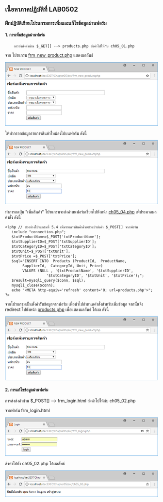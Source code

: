 ## เนื้อหาภาคปฏิบัติที่ LAB0502
### ฝึกปฏิบัติเขียนโปรแกรมการเพิ่มและแก้ไขข้อมูลผ่านฟอร์ม
#### 1. การเพิ่มข้อมูลผ่านฟอร์ม
```
    การส่งส่งค่าผ่าน $_GET[] --> products.php ส่งค่าไปให้กับ ch05_01.php
```
จาก โปรแกรม [frm_new_product.php](src/frm_new_product.php) แสดงผลลัพธ์

<img src=output/frm_new_product.png>

ให้ทำกรอกข้อมูลรายการสินค้าใหม่ลงไปบนฟอร์ม ดังนี้

<img src=output/frm_new_product2.png>

ทำการกดปุ่ม "เพิ่มสินค้า" โปรแกรมจะส่งค่าบนฟอร์มเรียกไปยังหน้า [ch05_04.php](src/ch05_04.php) เพื่ประมวลผลคำสั่ง ดังนี้

```
<?php // ตัวอย่างโปรแกรมที่ 5.4 เพิ่มรายการสินค้าด้วยตัวแปรส่งค่า $_POST[] จากฟอร์ม
   include "connection.php";
   $txtProductName=$_POST['txtProductName'];
   $txtSupplierID=$_POST['txtSupplierID'];
   $txtCategoryID=$_POST['txtCategoryID']; 
   $txtUnit=$_POST['txtUnit']; 
   $txtPrice =$_POST['txtPrice']; 
   $sql="INSERT INTO  Products (ProductId,  ProductName, 
        SupplierId,  CategoryId, Unit, Price) 
        VALUES (NULL , '$txtProductName', '$txtSupplierID',
                   '$txtCategoryID', '$txtUnit', '$txtPrice');";
   $result=mysqli_query($conn, $sql); 
   mysqli_close($conn);
   echo "<META http-equiv='refresh' content='0; url=products.php'>";
?>
```

จากโปรแกรมเป็นตั้งค่ารับข้อมูลจากฟอร์ม เพื่อนำไปกำหนดคำสั่งสำหรับเพิ่มข้อมูล 
จากนั้นจึง redirect ไปยังหน้า [products.php](src/products.php) เพื่อแสดงผลลัพธ์ ได้ผล ดังนี้

<img src=output/frm_new_product2.png>

#### 2. การแก้ไขข้อมูลผ่านฟอร์ม

การส่งส่งค่าผ่าน $_POST[] --> frm_login.html ส่งค่าไปให้กับ ch05_02.php

จากฟอร์ม frm_login.html

<img src=output/frm_login.png>

ส่งค่าไปยัง ch05_02.php ได้ผลลัพธ์

<img src=output/ch05_02.png>